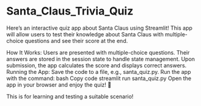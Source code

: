 # Santa_Claus_Trivia_Quiz
Here’s an interactive quiz app about Santa Claus using Streamlit! This app will allow users to test their knowledge about Santa Claus with multiple-choice questions and see their score at the end.

How It Works:
Users are presented with multiple-choice questions.
Their answers are stored in the session state to handle state management.
Upon submission, the app calculates the score and displays correct answers.
Running the App:
Save the code to a file, e.g., santa_quiz.py.
Run the app with the command:
bash
Copy code
streamlit run santa_quiz.py
Open the app in your browser and enjoy the quiz! 🎄

This is for learning and testing a suitable scenario!
